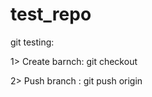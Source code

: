test_repo
=========

git testing:

1> Create barnch: git checkout <branch name>

2> Push branch : git push origin <branch name>
